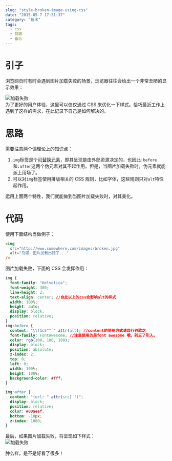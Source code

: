```yaml
---
slug: "style-broken-image-using-css"
date: "2015-05-7 17:31:37"
category: "技术"
tags:
  - css
  - 前端
  - 备忘
---
```


# 引子

浏览网页时有时会遇到图片加载失败的场景，浏览器往往会给出一个非常丑陋的显示效果：

![加载失败](https://zerosoul.github.io/2015/05/07/style-broken-image-using-css/img_err.png)  
为了更好的用户体验，这里可以仅仅通过 CSS 来优化一下样式。恰巧最近工作上遇到了这样的需求，在此记录下自己是如何解决的。

# 思路

需要注意两个偏理论上的知识点：

1. `img`标签是个[可替换元素](https://www.w3.org/TR/CSS21/generate.html#before-after-content)，即其呈现是由外部资源决定的，也因此`:before`和`:after`这两个伪元素对其不起作用。但是，当图片加载失败时，伪元素就能派上用场了。
2. 可以对`img`标签使用排版相关的 CSS 规则，比如字体，这些规则只对`alt`特性起作用。

运用上面两个特性，我们就能做到当图片加载失败时，对其美化。

# 代码

使用下面结构当做例子：

```html
<img
  src="http://www.somewhere.com/images/broken.jpg"
  alt="马蛋，图片加载出错了..."
/>
```

图片加载失败，下面的 CSS 会发挥作用：

```css
img {
  font-family: "Helvetica";
  font-weight: 300;
  line-height: 2;
  text-align: center; //自此以上的css会影响alt的样式
  width: 100%;
  height: auto;
  display: block;
  position: relative;
}
img:before {
  content: "\\f1c5"" " attr(alt); //content的使用方式请自行谷歌之
  font-family: FontAwesome; //注意使用的是font awesome 哦，别忘了引入。
  color: rgb(100, 100, 100);
  display: block;
  position: absolute;
  z-index: 2;
  top: 0;
  left: 0;
  width: 100%;
  height: 100%;
  background-color: #fff;
}

img:after {
  content: "(url: " attr(src) ")";
  display: block;
  position: relative;
  color: #00aeef;
  bottom: -10px;
  z-index: 1000;
}
```

最后，如果图片加载失败，将呈现如下样式：  
![加载失败](https://zerosoul.github.io/2015/05/07/style-broken-image-using-css/img_err_styled.png)

肿么样，是不是好看了很多！
